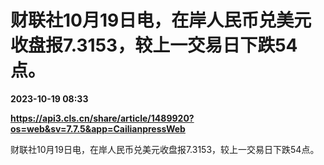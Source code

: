 # 财联社10月19日电，在岸人民币兑美元收盘报7.3153，较上一交易日下跌54点。

**2023-10-19 08:33**

**https://api3.cls.cn/share/article/1489920?os=web&sv=7.7.5&app=CailianpressWeb**

财联社10月19日电，在岸人民币兑美元收盘报7.3153，较上一交易日下跌54点。
